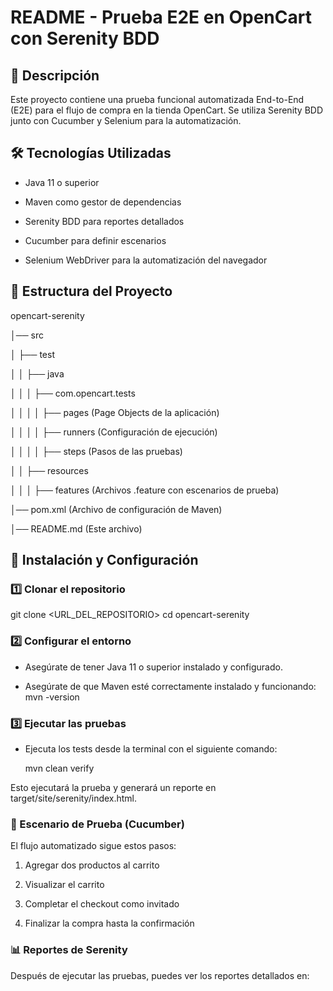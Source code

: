 # README - Prueba E2E en OpenCart con Serenity BDD

## 📌 Descripción

Este proyecto contiene una prueba funcional automatizada End-to-End (E2E) para el flujo de compra en la tienda OpenCart. Se utiliza Serenity BDD junto con Cucumber y Selenium para la automatización.

## 🛠️ Tecnologías Utilizadas

* Java 11 o superior

* Maven como gestor de dependencias

* Serenity BDD para reportes detallados

* Cucumber para definir escenarios

* Selenium WebDriver para la automatización del navegador

## 📂 Estructura del Proyecto

opencart-serenity


│── src


│   ├── test


│   │   ├── java


│   │   │   ├── com.opencart.tests


│   │   │   │   ├── pages (Page Objects de la aplicación)


│   │   │   │   ├── runners (Configuración de ejecución)


│   │   │   │   ├── steps (Pasos de las pruebas)


│   │   ├── resources


│   │   │   ├── features (Archivos .feature con escenarios de prueba)


│── pom.xml (Archivo de configuración de Maven)


│── README.md (Este archivo)


## 🚀 Instalación y Configuración

### 1️⃣ Clonar el repositorio

git clone <URL_DEL_REPOSITORIO>
cd opencart-serenity

### 2️⃣ Configurar el entorno

 * Asegúrate de tener Java 11 o superior instalado y configurado.

 * Asegúrate de que Maven esté correctamente instalado y funcionando:
   mvn -version

### 3️⃣ Ejecutar las pruebas

  * Ejecuta los tests desde la terminal con el siguiente comando:

    mvn clean verify

Esto ejecutará la prueba y generará un reporte en target/site/serenity/index.html.

### 📝 Escenario de Prueba (Cucumber)

El flujo automatizado sigue estos pasos:

1. Agregar dos productos al carrito

2. Visualizar el carrito

3. Completar el checkout como invitado

4. Finalizar la compra hasta la confirmación

### 📊 Reportes de Serenity

Después de ejecutar las pruebas, puedes ver los reportes detallados en:
